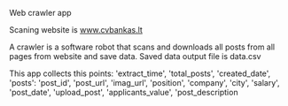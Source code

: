 Web crawler app

Scaning website is www.cvbankas.lt

A crawler is a software robot that scans and downloads all posts from all pages from website and save data.
Saved data output file is data.csv

This app collects this points:
'extract_time',
'total_posts',
'created_date',
'posts': 'post_id', 'post_url', 'imag_url', 'position', 'company', 'city', 'salary', 'post_date', 'upload_post', 'applicants_value', 'post_description
